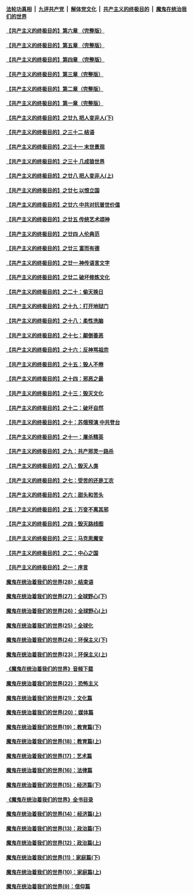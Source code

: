 ####  [法轮功真相](../../../../basic/blob/master/README.md?t=05211202) &nbsp;|&nbsp; [九评共产党](../../../../9ping.md/blob/master/README.md?t=05211202) &nbsp;|&nbsp; [解体党文化](../../../../jtdwh.md/blob/master/README.md?t=05211202)  &nbsp;|&nbsp; [共产主义的终极目的](../../../../gczydzjmd.md/blob/master/README.md?t=05211202) &nbsp;|&nbsp; [魔鬼在统治我们的世界](../../../../mgztzwmdsj.md/blob/master/README.md?t=05211202) 

#### [【共产主义的终极目的】第六章 （完整版）](../pages/nsc422/n11428913.md?t=05211202) 

#### [【共产主义的终极目的】第五章 （完整版）](../pages/nsc422/n11428912.md?t=05211202) 

#### [【共产主义的终极目的】第四章 （完整版）](../pages/nsc422/n11428907.md?t=05211202) 

#### [【共产主义的终极目的】第三章（完整版）](../pages/nsc422/n11428848.md?t=05211202) 

#### [【共产主义的终极目的】第二章（完整版）](../pages/nsc422/n11428831.md?t=05211202) 

#### [【共产主义的终极目的】第一章（完整版）](../pages/nsc422/n11417651.md?t=05211202) 

#### [【共产主义的终极目的】之廿九 把人变非人(下)](../pages/nsc422/n11344140.md?t=05211202) 

#### [【共产主义的终极目的】之三十二 结语](../pages/nsc422/n11360535.md?t=05211202) 

#### [【共产主义的终极目的】之三十一 末世景观](../pages/nsc422/n11351129.md?t=05211202) 

#### [【共产主义的终极目的】之三十 几成狼世界](../pages/nsc422/n11348280.md?t=05211202) 

#### [【共产主义的终极目的】之廿八 把人变非人(上)](../pages/nsc422/n11340492.md?t=05211202) 

#### [【共产主义的终极目的】之廿七 以恨立国](../pages/nsc422/n11336944.md?t=05211202) 

#### [【共产主义的终极目的】之廿六 中共对抗普世价值](../pages/nsc422/n11324785.md?t=05211202) 

#### [【共产主义的终极目的】之廿五 传统艺术颂神](../pages/nsc422/n11296396.md?t=05211202) 

#### [【共产主义的终极目的】之廿四 人伦典范](../pages/nsc422/n11296397.md?t=05211202) 

#### [【共产主义的终极目的】之廿三 富而有德](../pages/nsc422/n11283598.md?t=05211202) 

#### [【共产主义的终极目的】之廿一 神传语言文字](../pages/nsc422/n11263265.md?t=05211202) 

#### [【共产主义的终极目的】之廿二 破坏修炼文化](../pages/nsc422/n11245728.md?t=05211202) 

#### [【共产主义的终极目的】之二十：偷天换日](../pages/nsc422/n11238846.md?t=05211202) 

#### [【共产主义的终极目的】之十九：打开地狱门](../pages/nsc422/n11206376.md?t=05211202) 

#### [【共产主义的终极目的】之十八：柔性洗脑](../pages/nsc422/n11199994.md?t=05211202) 

#### [【共产主义的终极目的】之十七：颠倒善恶](../pages/nsc422/n11179782.md?t=05211202) 

#### [【共产主义的终极目的】之十六：反神骂祖宗](../pages/nsc422/n11166798.md?t=05211202) 

#### [【共产主义的终极目的】之十五：毁人不倦](../pages/nsc422/n11166792.md?t=05211202) 

#### [【共产主义的终极目的】之十四：邪恶之最](../pages/nsc422/n11150249.md?t=05211202) 

#### [【共产主义的终极目的】之十三：毁灭文化](../pages/nsc422/n11135227.md?t=05211202) 

#### [【共产主义的终极目的】之十二：破坏自然](../pages/nsc422/n11135214.md?t=05211202) 

#### [【共产主义的终极目的】之十：苏俄预演 中共登台](../pages/nsc422/n11118424.md?t=05211202) 

#### [【共产主义的终极目的】之十一：屠杀精英](../pages/nsc422/n11118442.md?t=05211202) 

#### [【共产主义的终极目的】之九：共产邪灵一路杀](../pages/nsc422/n11114139.md?t=05211202) 

#### [【共产主义的终极目的】之八：毁灭人类](../pages/nsc422/n11108503.md?t=05211202) 

#### [【共产主义的终极目的】之七：受苦的还是工农](../pages/nsc422/n11101809.md?t=05211202) 

#### [【共产主义的终极目的】之六：甜头和苦头](../pages/nsc422/n11096971.md?t=05211202) 

#### [【共产主义的终极目的】之五：万变不离其邪](../pages/nsc422/n11091285.md?t=05211202) 

#### [【共产主义的终极目的】之四：毁灭路线图](../pages/nsc422/n11086284.md?t=05211202) 

#### [【共产主义的终极目的】之三：马克思魔变](../pages/nsc422/n11061941.md?t=05211202) 

#### [【共产主义的终极目的】之二：中心之国](../pages/nsc422/n11047728.md?t=05211202) 

#### [【共产主义的终极目的】之一：序言](../pages/nsc422/n11086077.md?t=05211202) 

#### [魔鬼在统治着我们的世界(28)：结束语](../pages/nsc422/n10936246.md?t=05211202) 

#### [魔鬼在统治着我们的世界(27)：全球野心(下)](../pages/nsc422/n10928319.md?t=05211202) 

#### [魔鬼在统治着我们的世界(26)：全球野心(上)](../pages/nsc422/n10900318.md?t=05211202) 

#### [魔鬼在统治着我们的世界(25)：全球化](../pages/nsc422/n10788205.md?t=05211202) 

#### [魔鬼在统治着我们的世界(24)：环保主义(下)](../pages/nsc422/n10695307.md?t=05211202) 

#### [魔鬼在统治着我们的世界(23)：环保主义(上)](../pages/nsc422/n10688613.md?t=05211202) 

#### [《魔鬼在统治着我们的世界》音频下载](../pages/nsc422/n10635553.md?t=05211202) 

#### [魔鬼在统治着我们的世界(22)：恐怖主义](../pages/nsc422/n10614727.md?t=05211202) 

#### [魔鬼在统治着我们的世界(21)：文化篇](../pages/nsc422/n10597706.md?t=05211202) 

#### [魔鬼在统治着我们的世界(20)：媒体篇](../pages/nsc422/n10586579.md?t=05211202) 

#### [魔鬼在统治着我们的世界(19)：教育篇(下)](../pages/nsc422/n10564808.md?t=05211202) 

#### [魔鬼在统治着我们的世界(18)：教育篇(上)](../pages/nsc422/n10526970.md?t=05211202) 

#### [魔鬼在统治着我们的世界(17)：艺术篇](../pages/nsc422/n10499093.md?t=05211202) 

#### [魔鬼在统治着我们的世界(16)：法律篇](../pages/nsc422/n10485969.md?t=05211202) 

#### [魔鬼在统治着我们的世界(15)：经济篇(下)](../pages/nsc422/n10469975.md?t=05211202) 

#### [《魔鬼在统治着我们的世界》全书目录](../pages/nsc422/n10464261.md?t=05211202) 

#### [魔鬼在统治着我们的世界(14)：经济篇(上)](../pages/nsc422/n10457370.md?t=05211202) 

#### [魔鬼在统治着我们的世界(13)：政治篇(下)](../pages/nsc422/n10448270.md?t=05211202) 

#### [魔鬼在统治着我们的世界(12)：政治篇(上)](../pages/nsc422/n10444576.md?t=05211202) 

#### [魔鬼在统治着我们的世界(11)：家庭篇(下)](../pages/nsc422/n10440961.md?t=05211202) 

#### [魔鬼在统治着我们的世界(10)：家庭篇(上)](../pages/nsc422/n10435448.md?t=05211202) 

#### [魔鬼在统治着我们的世界(9)：信仰篇](../pages/nsc422/n10432159.md?t=05211202) 

